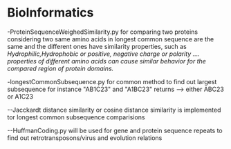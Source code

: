 # BioInformatics
-ProteinSequenceWeighedSimilarity.py for comparing two proteins considering two same amino acids in longest common sequence are the same and the different ones have similarity properties, such as 
<i>Hydrophilic,Hydrophobic or positive, negative charge or polarity .... properties of different amino acids can cause similar behavior for the compared region of protein domains.</i>
 	
-longestCommonSubsequence.py for common method to find out largest subsequence
for instance "AB1C23" and "A1BC23" returns --> either ABC23 or A1C23

--Jacckardt distance similarity or cosine distance similarity is implemented tor longest common subsequence comparisions

--HuffmanCoding.py will be used for gene and protein sequence repeats to find out retrotransposons/virus and evolution relations
